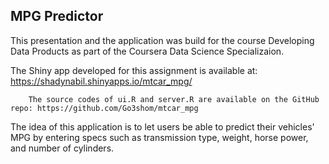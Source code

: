 ## MPG Predictor

This presentation and the application was build for the course Developing Data Products as part of the Coursera Data Science Specializaion.

The Shiny app developed for this assignment is available at:  https://shadynabil.shinyapps.io/mtcar_mpg/
        
        The source codes of ui.R and server.R are available on the GitHub repo: https://github.com/Go3shom/mtcar_mpg

The idea of this application is to let users be able to predict their vehicles' MPG by entering specs such as transmission type, weight, horse power, and number of cylinders.
